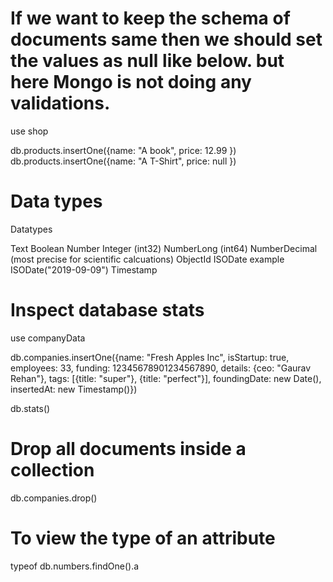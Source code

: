 # If we want to keep the schema of documents same then we should set the values as null like below. but here Mongo is not doing any validations.
use shop


db.products.insertOne({name: "A book", price: 12.99 })
db.products.insertOne({name: "A T-Shirt", price: null })

# Data types

Datatypes

Text
Boolean
Number
	Integer (int32)
	NumberLong (int64)
	NumberDecimal (most precise for scientific calcuations)
ObjectId
ISODate example ISODate("2019-09-09")
Timestamp

# Inspect database stats
use companyData

db.companies.insertOne({name: "Fresh Apples Inc", isStartup: true, employees: 33, funding: 12345678901234567890, details: {ceo: "Gaurav Rehan"}, tags: [{title: "super"}, {title: "perfect"}], foundingDate: new Date(), insertedAt: new Timestamp()})

db.stats()

# Drop all documents inside a collection
db.companies.drop()

# To view the type of an attribute
typeof db.numbers.findOne().a





